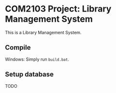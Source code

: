 # COM2103 Project: Library Management System

This is a Library Management System.

## Compile

Windows: Simply run `build.bat`.

## Setup database

TODO


